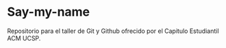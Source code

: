 # Say-my-name
Repositorio para el taller de Git y Github ofrecido por el Capitulo Estudiantil ACM UCSP.
